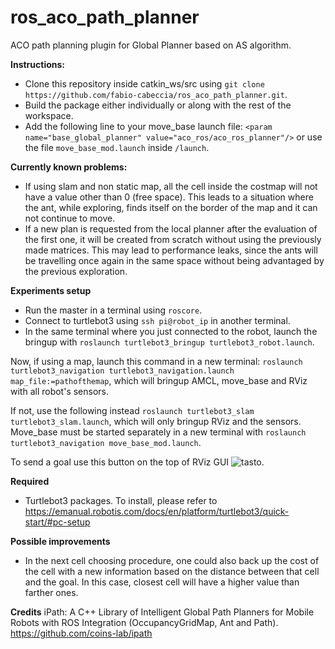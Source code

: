 # ros_aco_path_planner

ACO path planning plugin for Global Planner based on AS algorithm.

**Instructions:**
* Clone this repository inside catkin_ws/src using `git clone https://github.com/fabio-cabeccia/ros_aco_path_planner.git`.
* Build the package either individually or along with the rest of the workspace.
* Add the following line to your move_base launch file: 
  `<param name="base_global_planner" value="aco_ros/aco_ros_planner"/>` or use the file `move_base_mod.launch` inside `/launch`.

**Currently known problems:**
* If using slam and non static map, all the cell inside the costmap will not have 
  a value other than 0 (free space). This leads to a situation where the ant, while exploring, finds itself on the border of the map and it can not    continue to move.
* If a new plan is requested from the local planner after the evaluation of the first one, it will be created from scratch without using the previously made matrices. This may lead to performance leaks, since the ants will be travelling once again in the same space without being advantaged by the previous exploration.

**Experiments setup**
* Run the master in a terminal using `roscore`.
* Connect to turtlebot3 using `ssh pi@robot_ip` in another terminal.
* In the same terminal where you just connected to the robot, launch the bringup with `roslaunch turtlebot3_bringup turtlebot3_robot.launch`.

Now, if using a map, launch this command in a new terminal: `roslaunch turtlebot3_navigation turtlebot3_navigation.launch map_file:=pathofthemap`, which will bringup AMCL, move_base and RViz with all robot's sensors.

If not, use the following instead `roslaunch turtlebot3_slam turtlebot3_slam.launch`, which will only bringup RViz and the sensors. Move_base must be started separately in a new terminal with `roslaunch turtlebot3_navigation move_base_mod.launch`.

To send a goal use this button on the top of RViz GUI ![tasto](https://user-images.githubusercontent.com/91678128/135478687-a4db3467-fe66-4ea3-b344-008cdc651df6.png).

**Required**
* Turtlebot3 packages. To install, please refer to https://emanual.robotis.com/docs/en/platform/turtlebot3/quick-start/#pc-setup

**Possible improvements**
* In the next cell choosing procedure, one could also back up the cost of the cell with a new information based on the distance between that cell and the goal. In this case, closest cell will have a higher value than farther ones. 

**Credits**
iPath: A C++ Library of Intelligent Global Path Planners for Mobile Robots with ROS Integration (OccupancyGridMap, Ant and Path).
https://github.com/coins-lab/ipath
